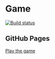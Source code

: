 # Game

[![Build status](https://ci.appveyor.com/api/projects/status/goblin_yarn?svg=true)](https://ci.appveyor.com/project/Vlad8820/goblin_yarn)

## GitHub Pages

[Play the game](https://Vlad8820.github.io/goblin_yarn/)


